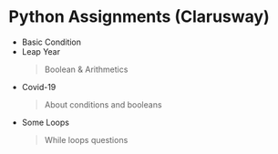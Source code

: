 # Python Assignments (Clarusway)

- Basic Condition
- Leap Year
  > Boolean & Arithmetics
- Covid-19
  > About conditions and booleans
- Some Loops
  > While loops questions
